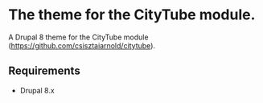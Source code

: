 # The theme for the CityTube module.

A Drupal 8 theme for the CityTube module (https://github.com/csisztaiarnold/citytube).

## Requirements

- Drupal 8.x

